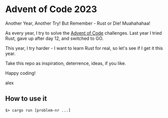 # Advent of Code 2023

Another Year, Another Try! But Remember - Rust or Die! Muahahahaa!

As every year, I try to solve the [Advent of Code](https://adventofcode.com/) challenges.
Last year I tried Rust, gave up after day 12, and switched to GO.

This year, I try harder - I want to learn Rust for real, so let's see if I get it this year.

Take this repo as inspiration, deterrence, ideas, if you like.

Happy coding!

alex

## How to use it

```shell
$> cargo run [problem-nr ...]
```
